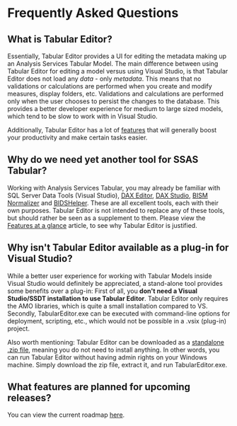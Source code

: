 # Frequently Asked Questions

## What is Tabular Editor?

Essentially, Tabular Editor provides a UI for editing the metadata making up an Analysis Services Tabular Model. The main difference between using Tabular Editor for editing a model versus using Visual Studio, is that Tabular Editor does not load any _data_ - only _metadata_. This means that no validations or calculations are performed when you create and modify measures, display folders, etc. Validations and calculations are performed only when the user chooses to persist the changes to the database. This provides a better developer experience for medium to large sized models, which tend to be slow to work with in Visual Studio.

Additionally, Tabular Editor has a lot of [features](Features-at-a-glance.md) that will generally boost your productivity and make certain tasks easier.

## Why do we need yet another tool for SSAS Tabular?

Working with Analysis Services Tabular, you may already be familiar with SQL Server Data Tools (Visual Studio), [DAX Editor](https://www.sqlbi.com/tools/dax-editor/), [DAX Studio](https://www.sqlbi.com/tools/dax-studio/), [BISM Normalizer](http://bism-normalizer.com/) and [BIDSHelper](https://bidshelper.codeplex.com/). These are all excellent tools, each with their own purposes. Tabular Editor is not intended to replace any of these tools, but should rather be seen as a supplement to them. Please view the [Features at a glance](Features-at-a-glance.md) article, to see why Tabular Editor is justified.

## Why isn't Tabular Editor available as a plug-in for Visual Studio?

While a better user experience for working with Tabular Models inside Visual Studio would definitely be appreciated, a stand-alone tool provides some benefits over a plug-in: First of all, you **don't need a Visual Studio/SSDT installation to use Tabular Editor**. Tabular Editor only requires the AMO libraries, which is quite a small installation compared to VS. Secondly, TabularEditor.exe can be executed with command-line options for deployment, scripting, etc., which would not be possible in a .vsix (plug-in) project.

Also worth mentioning: Tabular Editor can be downloaded as a [standalone .zip file](https://github.com/TabularEditor/TabularEditor/releases/latest/download/TabularEditor.Portable.zip), meaning you do not need to install anything. In other words, you can run Tabular Editor without having admin rights on your Windows machine. Simply download the zip file, extract it, and run TabularEditor.exe.

## What features are planned for upcoming releases?

You can view the current roadmap [here](Roadmap.md).
